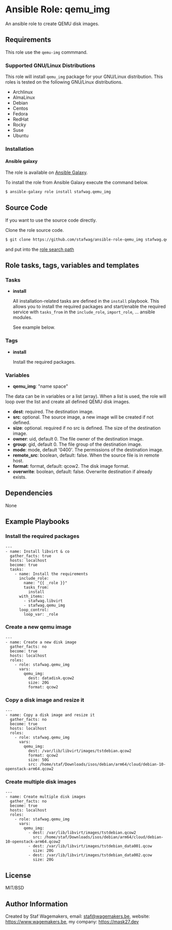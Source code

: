 # Ansible Role: qemu_img

An ansible role to create QEMU disk images.

## Requirements

This role use the ```qemu-img``` commmand.

### Supported GNU/Linux Distributions

This role will install ```qemu_img``` package for your GNU/Linux distribution.
This roles is tested on the following GNU/Linux distributions.

* Archlinux
* AlmaLinux
* Debian
* Centos
* Fedora
* RedHat
* Rocky
* Suse
* Ubuntu

### Installation

#### Ansible galaxy

The role is available on [Ansible Galaxy](https://galaxy.ansible.com/ui/standalone/roles/stafwag/qemu_img/).

To install the role from Ansible Galaxy execute the command below.

```bash
$ ansible-galaxy role install stafwag.qemu_img
```

## Source Code

If you want to use the source code directly.

Clone the role source code.

```bash
$ git clone https://github.com/stafwag/ansible-role-qemu_img stafwag.qemu_img
```

and put into the [role search path](https://docs.ansible.com/ansible/2.4/playbooks_reuse_roles.html#role-search-path)

## Role tasks, tags, variables and templates

### Tasks

* **install**

    All installation-related tasks are defined in the ```install``` playbook. This allows you to install the
    required packages and start/enable the required service with ```tasks_from``` in the ```include_role```,
    ```import_role```, … ansible modules.

    See example below.

### Tags

* **install**

  Install the required packages.

### Variables

* **qemu_img**: "name space"

The data can be in variables or a list (array). When a list is used, the role
will loop over the list and create all defined QEMU disk images.

  * **dest**: required. The destination image.
  * **src**: optional. The source image, a new image will be created if not defined.
  * **size**: optional. required if no src is defined. The size of the destination image.
  * **owner**: uid, default 0. The file owner of the destination image.
  * **group**: gid, default 0. The file group of the destination image.
  * **mode**: mode, default '0400'. The permissions of the destination image.
  * **remote_src**: boolean, default: false. When the source file is in remote host.
  * **format**: format, default: qcow2. The disk image format.
  * **overwrite**: boolean, default: false. Overwrite destination if already exists.

## Dependencies

None

## Example Playbooks

### Install the required packages

```
---
- name: Install libvirt & co
  gather_facts: true 
  hosts: localhost
  become: true
  tasks:
    - name: Install the requirements
      include_role:
        name: "{{ _role }}"
        tasks_from:
          install
      with_items:
        - stafwag.libvirt 
        - stafwag.qemu_img
      loop_control:
        loop_var: _role
```

### Create a new qemu image
 
```
---
- name: Create a new disk image
  gather_facts: no 
  become: true
  hosts: localhost
  roles:
    - role: stafwag.qemu_img
      vars:
        qemu_img:
          dest: datadisk.qcow2 
          size: 20G 
          format: qcow2
```

### Copy a disk image and resize it

```
---
- name: Copy a disk image and resize it
  gather_facts: no 
  become: true
  hosts: localhost
  roles:
    - role: stafwag.qemu_img
      vars:
        qemu_img:
          dest: /var/lib/libvirt/images/tstdebian.qcow2 
          format: qcow2
          size: 50G
          src: /home/staf/Downloads/isos/debian/arm64/cloud/debian-10-openstack-arm64.qcow2
```

### Create multiple disk images

```
---
- name: Create multiple disk images
  gather_facts: no 
  become: true
  hosts: localhost
  roles:
    - role: stafwag.qemu_img
      vars:
        qemu_img:
          - dest: /var/lib/libvirt/images/tstdebian.qcow2 
            src: /home/staf/Downloads/isos/debian/arm64/cloud/debian-10-openstack-arm64.qcow2
          - dest: /var/lib/libvirt/images/tstdebian_data001.qcow 
            size: 20G
          - dest: /var/lib/libvirt/images/tstdebian_data002.qcow 
            size: 20G
```

## License

MIT/BSD

## Author Information

Created by Staf Wagemakers, email: staf@wagemakers.be, website: https://www.wagemakers.be, my company: https://mask27.dev
